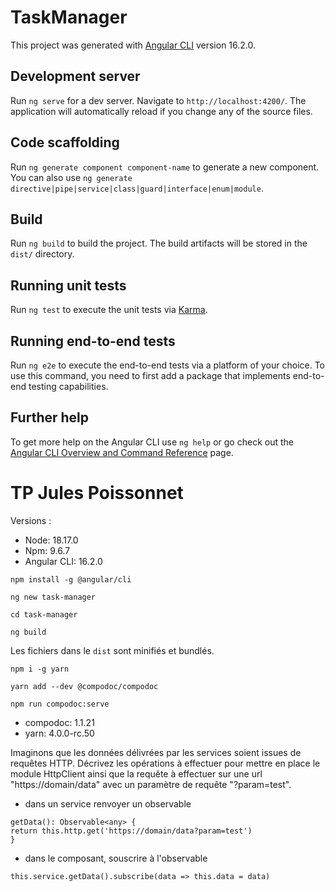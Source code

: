 # TaskManager

This project was generated with [Angular CLI](https://github.com/angular/angular-cli) version 16.2.0.

## Development server

Run `ng serve` for a dev server. Navigate to `http://localhost:4200/`. The application will automatically reload if you
change any of the source files.

## Code scaffolding

Run `ng generate component component-name` to generate a new component. You can also
use `ng generate directive|pipe|service|class|guard|interface|enum|module`.

## Build

Run `ng build` to build the project. The build artifacts will be stored in the `dist/` directory.

## Running unit tests

Run `ng test` to execute the unit tests via [Karma](https://karma-runner.github.io).

## Running end-to-end tests

Run `ng e2e` to execute the end-to-end tests via a platform of your choice. To use this command, you need to first add a
package that implements end-to-end testing capabilities.

## Further help

To get more help on the Angular CLI use `ng help` or go check out
the [Angular CLI Overview and Command Reference](https://angular.io/cli) page.

# TP Jules Poissonnet

Versions :

- Node: 18.17.0
- Npm: 9.6.7
- Angular CLI: 16.2.0

`npm install -g @angular/cli`

`ng new task-manager`

`cd task-manager`

`ng build`

Les fichiers dans le `dist` sont minifiés et bundlés.

`npm i -g yarn`

`yarn add --dev @compodoc/compodoc`

`npm run compodoc:serve`

- compodoc: 1.1.21
- yarn: 4.0.0-rc.50

Imaginons que les données délivrées par les services soient issues de requêtes
HTTP. Décrivez les opérations à effectuer pour mettre en place le module
HttpClient ainsi que la requête à effectuer sur une url "https://domain/data" avec
un paramètre de requête "?param=test".

- dans un service renvoyer un observable

```
getData(): Observable<any> {
return this.http.get('https://domain/data?param=test')
}
```

- dans le composant, souscrire à l'observable

```
this.service.getData().subscribe(data => this.data = data)
```





